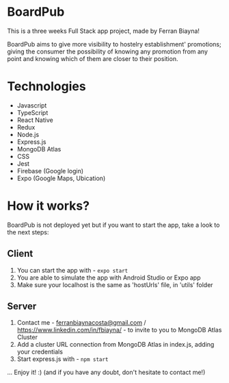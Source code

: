 # BoardPub

This is a three weeks Full Stack app project, made by Ferran Biayna!

BoardPub aims to give more visibility to hostelry establishment' promotions; giving the consumer the possibility of knowing any promotion from any point and knowing which of them are closer to their position.

# Technologies

- Javascript
- TypeScript
- React Native
- Redux
- Node.js
- Express.js
- MongoDB Atlas
- CSS
- Jest
- Firebase (Google login)
- Expo (Google Maps, Ubication)

# How it works?

BoardPub is not deployed yet but if you want to start the app, take a look to the next steps:

## Client

1. You can start the app with - `expo start`
2. You are able to simulate the app with Android Studio or Expo app
3. Make sure your localhost is the same as 'hostUrls' file, in 'utils' folder

## Server

1. Contact me - ferranbiaynacosta@gmail.com / https://www.linkedin.com/in/fbiayna/ - to invite to you to MongoDB Atlas Cluster
2. Add a cluster URL connection from MongoDB Atlas in index.js, adding your credentials
3. Start express.js with - `npm start`

... Enjoy it! :)
(and if you have any doubt, don't hesitate to contact me!)
